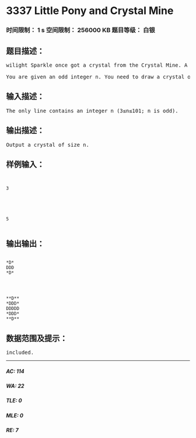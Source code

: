 # 3337 Little Pony and Crystal Mine   
### 时间限制： 1 s     空间限制： 256000 KB     题目等级： 白银  
## 题目描述：  

<pre>
wilight Sparkle once got a crystal from the Crystal Mine. A crystal of size n (n is odd; n>1) is an n×n matrix with a diamond inscribed into it.  
  
You are given an odd integer n. You need to draw a crystal of size n. The diamond cells of the matrix should be represented by character "D". All other cells of the matrix should be represented by character "*". Look at the examples to understand what you need to draw.
</pre>
  
  
## 输入描述：  

<pre>
The only line contains an integer n (3≤n≤101; n is odd).
</pre>
  
  
## 输出描述：  

<pre>
Output a crystal of size n.
</pre>
  
  
## 样例输入：  

<pre><code>

3

  
  


5

</code></pre>
  
  
## 输出输出：  

<pre><code>
*D*  
DDD  
*D*
  
  
  

**D**  
*DDD*  
DDDDD  
*DDD*  
**D**
</code></pre>
  
  
## 数据范围及提示：  

<pre>
included.
</pre>
  
  
***  

##### AC: 114  
##### WA: 22  
##### TLE: 0  
##### MLE: 0  
##### RE: 7  
